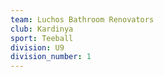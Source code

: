 ```yaml
---
team: Luchos Bathroom Renovators
club: Kardinya
sport: Teeball
division: U9
division_number: 1
---
```

